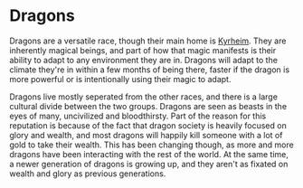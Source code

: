 # Dragons

Dragons are a versatile race, though their main home is [Kyrheim](/places/kyrheim.md). They are inherently magical beings, and part of how that magic manifests is their ability to adapt to any environment they are in. Dragons will adapt to the climate they're in within a few months of being there, faster if the dragon is more powerful or is intentionally using their magic to adapt.

Dragons live mostly seperated from the other races, and there is a large cultural divide between the two groups. Dragons are seen as beasts in the eyes of many, uncivilized and bloodthirsty. Part of the reason for this reputation is because of the fact that dragon society is heavily focused on glory and wealth, and most dragons will happily kill someone with a lot of gold to take their wealth. This has been changing though, as more and more dragons have been interacting with the rest of the world. At the same time, a newer generation of dragons is growing up, and they aren't as fixated on wealth and glory as previous generations.
